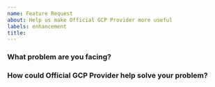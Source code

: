 ```yaml
---
name: Feature Request
about: Help us make Official GCP Provider more useful
labels: enhancement
title: 
---
```

<!--
Thank you for helping to improve Official GCP Provider!

Please be sure to search for open issues before raising a new one. We use issues
for bug reports and feature requests.
-->

### What problem are you facing?

<!--
Please tell us a little about your use case - it's okay if it's hypothetical!
Leading with this context helps frame the feature request so we can ensure we
implement it sensibly.
--->

### How could Official GCP Provider help solve your problem?
<!--
Let us know how you think Official GCP Provider could help with your use case. 
-->
